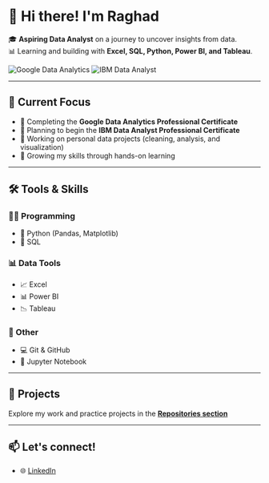 # 👋 Hi there! I'm Raghad

🎓 **Aspiring Data Analyst** on a journey to uncover insights from data.  
📊 Learning and building with **Excel, SQL, Python, Power BI, and Tableau**.

![Google Data Analytics](https://img.shields.io/badge/Google%20Data%20Analytics-Completed-blue?logo=google)
![IBM Data Analyst](https://img.shields.io/badge/IBM%20Data%20Analyst-Current--Track-blue?logo=ibm)


---

## 🔭 Current Focus
- 🎯 Completing the **Google Data Analytics Professional Certificate**
- 📘 Planning to begin the **IBM Data Analyst Professional Certificate**
- 🧹 Working on personal data projects (cleaning, analysis, and visualization)
- 🌱 Growing my skills through hands-on learning

---

## 🛠️ Tools & Skills

### 👩‍💻 Programming
- 🐍 Python (Pandas, Matplotlib)
- 🐘 SQL

### 📊 Data Tools
- 📈 Excel  
- 📊 Power BI  
- 📉 Tableau

### 🧰 Other
- 💻 Git & GitHub  
- 🧪 Jupyter Notebook  

---

## 📂 Projects
Explore my work and practice projects in the [**Repositories section**](https://github.com/Raghad-ALmarshadi?tab=repositories)

---

## 📫 Let's connect!
- 🌐 [LinkedIn](https://www.linkedin.com/in/raghad-almarshadi/)
